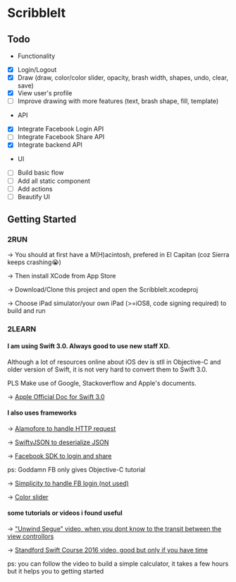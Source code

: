 # ScribbleIt

## Todo
- Functionality
- [x] Login/Logout
- [x] Draw (draw, color/color slider, opacity, brash width, shapes, undo, clear, save)
- [x] View user's profile
- [ ] Improve drawing with more features (text, brash shape, fill, template)
- API
- [x] Integrate Facebook Login API
- [ ] Integrate Facebook Share API
- [x] Integrate backend API
- UI
- [ ] Build basic flow
- [ ] Add all static component
- [ ] Add actions
- [ ] Beautify UI

## Getting Started
### 2RUN
-> You should at first have a M(H)acintosh, prefered in El Capitan (coz Sierra keeps crashing😭)

-> Then install XCode from App Store

-> Download/Clone this project and open the ScribbleIt.xcodeproj

-> Choose iPad simulator/your own iPad (>=iOS8, code signing required) to build and run
### 2LEARN
#### I am using Swift 3.0. Always good to use new staff XD.

Although a lot of resources online about iOS dev is stll in Objective-C and older version of Swift, it is not very hard to convert them to Swift 3.0.

PLS Make use of Google, Stackoverflow and Apple's documents.

-> [Apple Official Doc for Swift 3.0](https://developer.apple.com/swift/)

#### I also uses frameworks

-> [Alamofore to handle HTTP request](https://github.com/Alamofire/Alamofire)

-> [SwiftyJSON to deserialize JSON](https://github.com/SwiftyJSON/SwiftyJSON)

-> [Facebook SDK to login and share](https://developers.facebook.com/docs/facebook-login/ios)

ps: Goddamn FB only gives Objective-C tutorial

-> [Simplicity to handle FB login (not used)](http://cocoadocs.org/docsets/Simplicity/2.0.1/index.html)

-> [Color slider](https://github.com/gizmosachin/ColorSlider)

#### some tutorials or videos i found useful

-> ["Unwind Segue" video, when you dont know to the transit between the view controllors](https://www.youtube.com/watch?v=akmPXZ4hDuU)

-> [Standford Swift Course 2016 video, good but only if you have time](https://www.youtube.com/watch?v=_lRx1zoriPo&list=PLsJq-VuSo2k26duIWzNjXztkZ7VrbppkT)

ps: you can follow the video to build a simple calculator, it takes a few hours but it helps you to getting started


